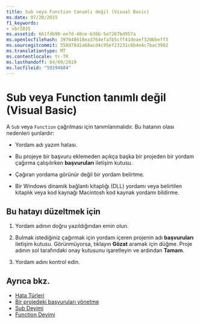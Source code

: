 ```yaml
---
title: Sub veya Function tanımlı değil (Visual Basic)
ms.date: 07/20/2015
f1_keywords:
- vbrID35
ms.assetid: 661fdb90-ee7d-40ce-b30b-5e7267bd957a
ms.openlocfilehash: 397648618ea3764efafb5cff41deaef320bbeff3
ms.sourcegitcommit: 558d78d2a68acd4c95ef23231c8b4e4c7bac3902
ms.translationtype: MT
ms.contentlocale: tr-TR
ms.lasthandoff: 04/09/2019
ms.locfileid: "59294684"
---
```

# <a name="sub-or-function-not-defined-visual-basic"></a>Sub veya Function tanımlı değil (Visual Basic)
A `Sub` veya `Function` çağrılması için tanımlanmalıdır. Bu hatanın olası nedenleri şunlardır:  
  
-   Yordam adı yazım hatası.  
  
-   Bu projeye bir başvuru eklemeden açıkça başka bir projeden bir yordam çağırma çalışılırken **başvuruları** iletişim kutusu.  
  
-   Çağıran yordama görünür değil bir yordam belirtme.  
  
-   Bir Windows dinamik bağlantı kitaplığı (DLL) yordamı veya belirtilen kitaplık veya kod kaynağı Macintosh kod kaynak yordamı bildirme.  
  
## <a name="to-correct-this-error"></a>Bu hatayı düzeltmek için  
  
1. Yordam adının doğru yazıldığından emin olun.  
  
2. Bulmak istediğiniz çağırmak için yordam içeren projenin adı **başvuruları** iletişim kutusu. Görünmüyorsa, tıklayın **Gözat** aramak için düğme. Proje adının sol tarafındaki onay kutusunu işaretleyin ve ardından **Tamam**.  
  
3. Yordam adını kontrol edin.  
  
## <a name="see-also"></a>Ayrıca bkz.

- [Hata Türleri](../../../visual-basic/programming-guide/language-features/error-types.md)
- [Bir projedeki başvuruları yönetme](/visualstudio/ide/managing-references-in-a-project)
- [Sub Deyimi](../../../visual-basic/language-reference/statements/sub-statement.md)
- [Function Deyimi](../../../visual-basic/language-reference/statements/function-statement.md)
